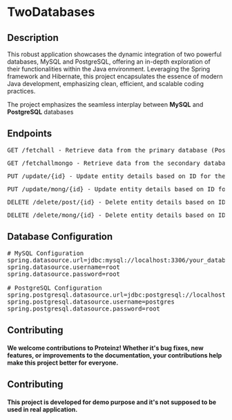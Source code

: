 # TwoDatabases

## Description
This robust application showcases the dynamic integration of two powerful databases, MySQL and PostgreSQL, offering an in-depth exploration of their functionalities within the Java environment. Leveraging the Spring framework and Hibernate, this project encapsulates the essence of modern Java development, emphasizing clean, efficient, and scalable coding practices.

The project emphasizes the seamless interplay between **MySQL** and **PostgreSQL** databases 

## Endpoints
<pre>GET /fetchall - Retrieve data from the primary database (PostgreSQL).</pre>
<pre>GET /fetchallmongo - Retrieve data from the secondary database (MySQL).</pre>
<pre>PUT /update/{id} - Update entity details based on ID for the PostgreSQL</pre>
<pre>PUT /update/mong/{id} - Update entity details based on ID for MySQL</pre>
<pre>DELETE /delete/post/{id} - Delete entity details based on ID for PostgreSQL</pre>
<pre>DELETE /delete/mong/{id} - Delete entity details based on ID for MySQL</pre>

## Database Configuration
<pre># MySQL Configuration
spring.datasource.url=jdbc:mysql://localhost:3306/your_database
spring.datasource.username=root
spring.datasource.password=root

# PostgreSQL Configuration
spring.postgresql.datasource.url=jdbc:postgresql://localhost:5432/your_database
spring.postgresql.datasource.username=postgres
spring.postgresql.datasource.password=root
</pre>

 ## Contributing 
 <h4> We welcome contributions to Proteinz! Whether it's bug fixes, new features, or improvements to the documentation, your contributions help make this project better for everyone.</h4>

 ## Contributing 
 
<h4> This project is developed for demo purpose and it's not supposed to be used in real application. </h4>

